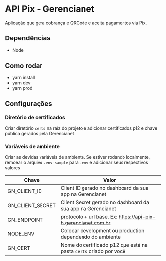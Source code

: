 # API Pix - Gerencianet
Aplicação que gera cobrança e QRCode e aceita pagamentos via Pix. 

## Dependências
- Node 

## Como rodar
- yarn install
- yarn dev
- yarn prod

## Configurações
### Diretório de certificados
Criar diretório `certs` na raíz do projeto e adicionar certificados p12 e chave pública gerados pela Gerencianet

### Variáveis de ambiente
Criar as devidas variáveis de ambiente. Se estiver rodando localmente, remoear o arquivo `.env-sample` para `.env` e adicionar seus respectivos valores

| Chave | Valor |
|--|--|
| GN_CLIENT_ID | Client ID gerado no dashboard da sua app na Gerencianet |
| GN_CLIENT_SECRET | Client Secret gerado no dashboard da sua app na Gerencianet |
| GN_ENDPOINT | protocolo + url base. Ex: https://api-pix-h.gerencianet.com.br |
| NODE_ENV | Colocar development ou production dependendo do ambiente |
| GN_CERT | Nome do certificado p12 que está na pasta `certs` criado por você |

